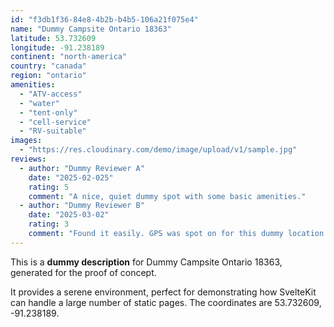 ```yaml
---
id: "f3db1f36-84e8-4b2b-b4b5-106a21f075e4"
name: "Dummy Campsite Ontario 18363"
latitude: 53.732609
longitude: -91.238189
continent: "north-america"
country: "canada"
region: "ontario"
amenities:
  - "ATV-access"
  - "water"
  - "tent-only"
  - "cell-service"
  - "RV-suitable"
images:
  - "https://res.cloudinary.com/demo/image/upload/v1/sample.jpg"
reviews:
  - author: "Dummy Reviewer A"
    date: "2025-02-025"
    rating: 5
    comment: "A nice, quiet dummy spot with some basic amenities."
  - author: "Dummy Reviewer B"
    date: "2025-03-02"
    rating: 3
    comment: "Found it easily. GPS was spot on for this dummy location."
---
```


This is a **dummy description** for Dummy Campsite Ontario 18363, generated for the proof of concept.

It provides a serene environment, perfect for demonstrating how SvelteKit can handle a large number of static pages. The coordinates are 53.732609, -91.238189.
